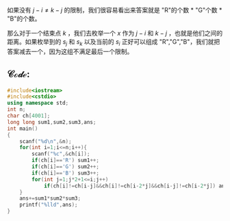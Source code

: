 如果没有 $j-i\ne k-j$ 的限制，我们很容易看出来答案就是 "R"的个数 $*$ "G"个数 $*$ "B"的个数。

那么对于一个结束点 $k$ ，我们去枚举一个 $x$ 作为 $j-i$ 和 $k-j$ ，也就是他们之间的距离。如果枚举到的 $s_j$ 和 $s_k$ 以及当前的 $s_i$ 正好可以组成 "R","G","B"，我们就把答案减去一个，因为这组不满足最后一个限制。

## $\mathcal{Code:}$

```cpp
#include<iostream>
#include<cstdio>
using namespace std;
int n;
char ch[4001];
long long sum1,sum2,sum3,ans;
int main()
{
	scanf("%d\n",&n);
	for(int i=1;i<=n;i++){
		scanf("%c",&ch[i]);
		if(ch[i]=='R') sum1++;
		if(ch[i]=='G') sum2++;
		if(ch[i]=='B') sum3++;
		for(int j=1;j*2+1<=i;j++)
			if(ch[i]!=ch[i-j]&&ch[i]!=ch[i-2*j]&&ch[i-j]!=ch[i-2*j]) ans--;
	}
	ans+=sum1*sum2*sum3;
	printf("%lld",ans);
}
```
